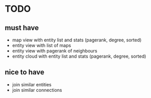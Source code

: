 TODO
====

must have
---------

- map view with entity list and stats (pagerank, degree, sorted)
- entity view with list of maps
- entity view with pagerank of neighbours
- entity cloud with entity list and stats (pagerank, degree, sorted)

nice to have
------------

- join similar entities
- join similar connections

